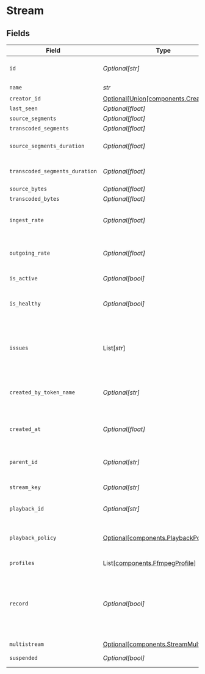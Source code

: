 # Stream


## Fields

| Field                                                                                                                 | Type                                                                                                                  | Required                                                                                                              | Description                                                                                                           | Example                                                                                                               |
| --------------------------------------------------------------------------------------------------------------------- | --------------------------------------------------------------------------------------------------------------------- | --------------------------------------------------------------------------------------------------------------------- | --------------------------------------------------------------------------------------------------------------------- | --------------------------------------------------------------------------------------------------------------------- |
| `id`                                                                                                                  | *Optional[str]*                                                                                                       | :heavy_minus_sign:                                                                                                    | N/A                                                                                                                   | de7818e7-610a-4057-8f6f-b785dc1e6f88                                                                                  |
| `name`                                                                                                                | *str*                                                                                                                 | :heavy_check_mark:                                                                                                    | N/A                                                                                                                   | test_stream                                                                                                           |
| `creator_id`                                                                                                          | [Optional[Union[components.CreatorID1]]](../../models/components/creatorid.md)                                        | :heavy_minus_sign:                                                                                                    | N/A                                                                                                                   |                                                                                                                       |
| `last_seen`                                                                                                           | *Optional[float]*                                                                                                     | :heavy_minus_sign:                                                                                                    | N/A                                                                                                                   | 1587667174725                                                                                                         |
| `source_segments`                                                                                                     | *Optional[float]*                                                                                                     | :heavy_minus_sign:                                                                                                    | N/A                                                                                                                   | 1                                                                                                                     |
| `transcoded_segments`                                                                                                 | *Optional[float]*                                                                                                     | :heavy_minus_sign:                                                                                                    | N/A                                                                                                                   | 2                                                                                                                     |
| `source_segments_duration`                                                                                            | *Optional[float]*                                                                                                     | :heavy_minus_sign:                                                                                                    | Duration of all the source segments, sec                                                                              | 1                                                                                                                     |
| `transcoded_segments_duration`                                                                                        | *Optional[float]*                                                                                                     | :heavy_minus_sign:                                                                                                    | Duration of all the transcoded segments, sec                                                                          | 2                                                                                                                     |
| `source_bytes`                                                                                                        | *Optional[float]*                                                                                                     | :heavy_minus_sign:                                                                                                    | N/A                                                                                                                   | 1                                                                                                                     |
| `transcoded_bytes`                                                                                                    | *Optional[float]*                                                                                                     | :heavy_minus_sign:                                                                                                    | N/A                                                                                                                   | 2                                                                                                                     |
| `ingest_rate`                                                                                                         | *Optional[float]*                                                                                                     | :heavy_minus_sign:                                                                                                    | Rate at which sourceBytes increases (bytes/second)                                                                    | 1                                                                                                                     |
| `outgoing_rate`                                                                                                       | *Optional[float]*                                                                                                     | :heavy_minus_sign:                                                                                                    | Rate at which transcodedBytes increases (bytes/second)                                                                | 2                                                                                                                     |
| `is_active`                                                                                                           | *Optional[bool]*                                                                                                      | :heavy_minus_sign:                                                                                                    | If currently active                                                                                                   |                                                                                                                       |
| `is_healthy`                                                                                                          | *Optional[bool]*                                                                                                      | :heavy_minus_sign:                                                                                                    | Indicates whether the stream is healthy or not.                                                                       | true                                                                                                                  |
| `issues`                                                                                                              | List[*str*]                                                                                                           | :heavy_minus_sign:                                                                                                    | A string array of human-readable errors describing issues affecting<br/>the stream, if any.<br/>                      | Buffer underflow,Network congestion                                                                                   |
| `created_by_token_name`                                                                                               | *Optional[str]*                                                                                                       | :heavy_minus_sign:                                                                                                    | Name of the token used to create this object                                                                          | staging key                                                                                                           |
| `created_at`                                                                                                          | *Optional[float]*                                                                                                     | :heavy_minus_sign:                                                                                                    | Timestamp (in milliseconds) at which the stream object was created                                                    | 1587667174725                                                                                                         |
| `parent_id`                                                                                                           | *Optional[str]*                                                                                                       | :heavy_minus_sign:                                                                                                    | Points to the parent stream object                                                                                    | de7818e7-610a-4057-8f6f-b785dc1e6f88                                                                                  |
| `stream_key`                                                                                                          | *Optional[str]*                                                                                                       | :heavy_minus_sign:                                                                                                    | Used to form the RTMP ingest URL                                                                                      | hgebdhhigq                                                                                                            |
| `playback_id`                                                                                                         | *Optional[str]*                                                                                                       | :heavy_minus_sign:                                                                                                    | Used to form playback URL                                                                                             | eaw4nk06ts2d0mzb                                                                                                      |
| `playback_policy`                                                                                                     | [Optional[components.PlaybackPolicy]](../../models/components/playbackpolicy.md)                                      | :heavy_minus_sign:                                                                                                    | Whether the playback policy for a asset or stream is public or signed                                                 |                                                                                                                       |
| `profiles`                                                                                                            | List[[components.FfmpegProfile](../../models/components/ffmpegprofile.md)]                                            | :heavy_minus_sign:                                                                                                    | N/A                                                                                                                   | [object Object]                                                                                                       |
| `record`                                                                                                              | *Optional[bool]*                                                                                                      | :heavy_minus_sign:                                                                                                    | Should this stream be recorded? Uses default settings. For more<br/>customization, create and configure an object store.<br/> | false                                                                                                                 |
| `multistream`                                                                                                         | [Optional[components.StreamMultistream]](../../models/components/streammultistream.md)                                | :heavy_minus_sign:                                                                                                    | N/A                                                                                                                   |                                                                                                                       |
| `suspended`                                                                                                           | *Optional[bool]*                                                                                                      | :heavy_minus_sign:                                                                                                    | If currently suspended                                                                                                |                                                                                                                       |